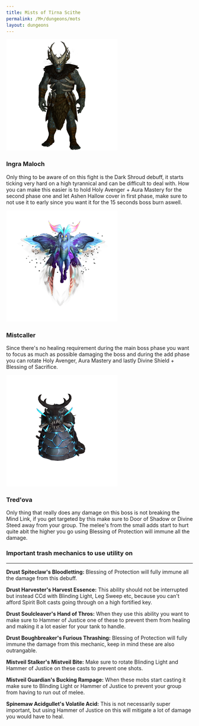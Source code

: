 ```yaml
---
title: Mists of Tirna Scithe
permalink: /M+/dungeons/mots
layout: dungeons
---
```


<a style="color: white">
    <img src="/assets/img/dungeons/ingra.png" class="dungeon_boss"/>
</a>

### Ingra Maloch

Only thing to be aware of on this fight is the Dark Shroud debuff, it starts ticking very hard on a high tyrannical and can be difficult to deal with. How you can make this easier is to hold Holy Avenger + Aura Mastery for the second phase one and let Ashen Hallow cover in first phase, make sure to not use it to early since you want it for the 15 seconds boss burn aswell.

<a style="color: white">
    <img src="/assets/img/dungeons/mist.png" class="dungeon_boss"/>
</a>

### Mistcaller

Since there's no healing requirement during the main boss phase you want to focus as much as possible damaging the boss and during the add phase you can rotate Holy Avenger, Aura Mastery and lastly Divine Shield + Blessing of Sacrifice.

<a style="color: white">
    <img src="/assets/img/dungeons/tred.png" class="dungeon_boss"/>
</a>

### Tred'ova

Only thing that really does any damage on this boss is not breaking the Mind Link, if you get targeted by this make sure to Door of Shadow or Divine Steed away from your group. The melee's from the small adds start to hurt quite abit the higher you go using Blessing of Protection will immune all the damage.

### Important trash mechanics to use utility on

---
**Drust Spiteclaw's Bloodletting:** Blessing of Protection will fully immune all the damage from this debuff.

**Drust Harvester's Harvest Essence:** This ability should not be interrupted but instead CCd with Blinding Light, Leg Sweep etc, because you can't afford Spirit Bolt casts going through on a high fortified key.

**Drust Soulcleaver's Hand of Thros:** When they use this ability you want to make sure to Hammer of Justice one of these to prevent them from healing and making it a lot easier for your tank to handle.

**Drust Boughbreaker's Furious Thrashing:** Blessing of Protection will fully immune the damage from this mechanic, keep in mind these are also outrangable.

**Mistveil Stalker's Mistveil Bite:** Make sure to rotate Blinding Light and Hammer of Justice on these casts to prevent one shots.

**Mistveil Guardian's Bucking Rampage:** When these mobs start casting it make sure to Blinding Light or Hammer of Justice to prevent your group from having to run out of melee.

**Spinemaw Acidgullet's Volatile Acid:** This is not necessarily super important, but using Hammer of Justice on this will mitigate a lot of damage you would have to heal.

